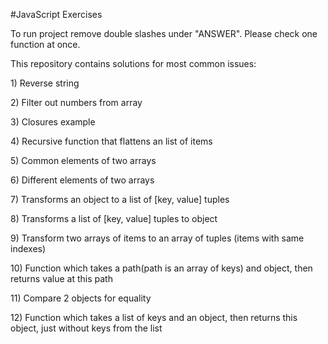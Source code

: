 #JavaScript Exercises

<p>To run project remove double slashes under "ANSWER". Please check one function at once.</p>

<p>This repository contains solutions for most common issues:</p>
<p>1) Reverse string</p>
<p>2) Filter out numbers from array</p>
<p>3) Closures example</p>
<p>4) Recursive function that flattens an list of items</p>
<p>5) Common elements of two arrays</p>
<p>6) Different elements of two arrays</p>
<p>7) Transforms an object to a list of [key, value] tuples</p>
<p>8) Transforms a list of [key, value] tuples to object</p>
<p>9) Transform two arrays of items to an array of tuples (items with same indexes)</p>
<p>10) Function which takes a path(path is an array of keys) and object, then returns value at this path</p>
<p>11) Compare 2 objects for equality</p>
<p>12) Function which takes a list of keys and an object, then returns this object, just without keys from the list</p>